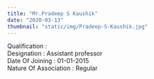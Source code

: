 ```yaml
---
title: "Mr.Pradeep S Kaushik"
date: "2020-03-13"
thumbnail: "static/img/Pradeep-S-Kaushik.jpg"
---
```


Qualification :  
Designation : Assistant professor  
Date Of Joining : 01-01-2015  
Nature Of Association : Regular
